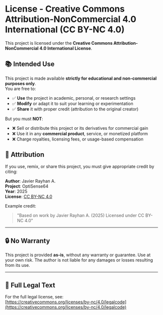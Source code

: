 # License - Creative Commons Attribution-NonCommercial 4.0 International (CC BY-NC 4.0)

This project is licensed under the **Creative Commons Attribution-NonCommercial 4.0 International License**.

## 📚 Intended Use

This project is made available **strictly for educational and non-commercial purposes only**.  
You are free to:

- ✅ **Use** the project in academic, personal, or research settings  
- ✅ **Modify** or adapt it to suit your learning or experimentation  
- ✅ **Share** it with proper credit (attribution to the original creator)

But you must **NOT**:

- ❌ Sell or distribute this project or its derivatives for commercial gain  
- ❌ Use it in any **commercial product**, service, or monetized platform  
- ❌ Charge royalties, licensing fees, or usage-based compensation

## 📌 Attribution

If you use, remix, or share this project, you must give appropriate credit by citing:

**Author**: Javier Rayhan A.  
**Project**: OptiSense64  
**Year**: 2025  
**License**: [CC BY-NC 4.0](https://creativecommons.org/licenses/by-nc/4.0/)

Example credit:
> "Based on work by Javier Rayhan A. (2025) Licensed under CC BY-NC 4.0"

---

## 🔒 No Warranty

This project is provided **as-is**, without any warranty or guarantee. Use at your own risk. The author is not liable for any damages or losses resulting from its use.

---

## 🔗 Full Legal Text

For the full legal license, see:  
[https://creativecommons.org/licenses/by-nc/4.0/legalcode](https://creativecommons.org/licenses/by-nc/4.0/legalcode)
